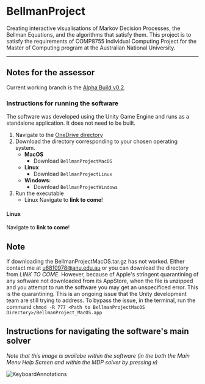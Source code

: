 # BellmanProject
Creating interactive visualisations of Markov Decision Processes, the Bellman Equations, and the algorithms that satisfy them. This project is to satisfy the requirements
of COMP8755 Individual Computing Project for the Master of Computing program at the Australian National University.

---
## Notes for the assessor

Current working branch is the [Alpha Build v0.2](https://github.com/crh82/BellmanProject/tree/AlphaBuildv02).

### Instructions for running the software
The software was developed using the Unity Game Engine and runs as a standalone application. It does not need to be built.
1. Navigate to the [OneDrive directory](https://anu365-my.sharepoint.com/:f:/g/personal/u6810978_anu_edu_au/EtVr8-Dew_hDkou9th8lGskBYH0H0HppADKREnGeMQGZeg?e=SmK61w)
2. Download the directory corresponding to your chosen operating system.
   - **MacOS**
     - Download `BellmanProjectMacOS`
   - **Linux**
     - Download `BellmanProjectLinux`
   - **Windows:**
     - Download `BellmanProjectWindows`
3. Run the executable 
   - Linux
Navigate to **link to come**!

#### Linux
Navigate to **link to come**!

## Note
If downloading the BellmanProjectMacOS.tar.gz has not worked. Either contact me at u6810978@anu.edu.au or you can download the directory from *LINK TO COME*. However, because of Apple's stringent quarantining of any software not downloaded from its AppStore, when the file is unzipped and you attempt to run the software you may get an unspecificed error. This is the quarantining. This is an ongoing issue that the Unity development team are still trying to address. To bypass the issue, in the terminal, run the command `chmod -R 777 <Path to BellmanProjectMacOS Directory>/BellmanProject_MacOS.app`

## Instructions for navigating the software's main solver
*Note that this image is availabe within the software (in the both the Main Menu Help Screen and within the MDP solver by pressing `H`)*

![KeyboardAnnotations](https://user-images.githubusercontent.com/103348212/197325505-adecfe79-1b6e-4fe7-a5f3-5d9cc6b5b9ad.png)
